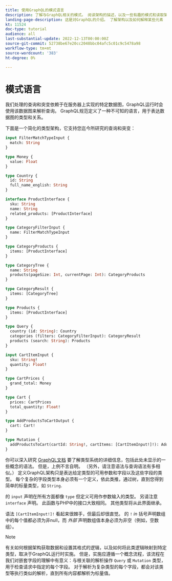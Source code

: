```yaml
---
title: 使用GraphQL的模式语言
description: 了解与GraphQL相关的模式。 阅读架构的描述，以及一些有趣的模式和读取架构的方法。
landing-page-description: 这是对GraphQL的介绍。 了解架构以及如何解释某些元素
kt: 11524
doc-type: tutorial
audience: all
last-substantial-update: 2022-12-13T00:00:00Z
source-git-commit: 52738be67e20cc2048bbc04afc5c01c9c5478a98
workflow-type: tm+mt
source-wordcount: '383'
ht-degree: 0%

---
```



# 模式语言

我们处理的查询和突变依赖于在服务器上实现的特定数据图，GraphQL运行时会使用该数据图来解析查询。 GraphQL规范定义了一种不可知的语言，用于表达数据图的类型和关系。

下面是一个简化的类型架构，它支持您迄今所研究的查询和突变：

```graphql
input FilterMatchTypeInput {
  match: String
}

type Money {
  value: Float
}

type Country {
  id: String
  full_name_english: String
}

interface ProductInterface {
  sku: String
  name: String
  related_products: [ProductInterface]
}

type CategoryFilterInput {
  name: FilterMatchTypeInput
}

type CategoryProducts {
  items: [ProductInterface]
}

type CategoryTree {
  name: String
  products(pageSize: Int, currentPage: Int): CategoryProducts
}

type CategoryResult {
  items: [CategoryTree]
}

type Products {
  items: [ProductInterface]
}

type Query {
  country (id: String): Country
  categories (filters: CategoryFilterInput): CategoryResult
  products (search: String): Products
}

input CartItemInput {
  sku: String!
  quantity: Float!
}

type CartPrices {
  grand_total: Money
}

type Cart {
  prices: CartPrices
  total_quantity: Float!
}

type AddProductsToCartOutput {
  cart: Cart!
}

type Mutation {
  addProductsToCart(cartId: String!, cartItems: [CartItemInput!]!): AddProductsToCartOutput
}
```

你可以深入研究 [GraphQL文档](https://graphql.org/learn/schema/) 要了解类型系统的详细信息，包括此处未显示的一些概念的语法。 但是，上例不言自明。 （另外，请注意语法与查询语法有多相似。） 定义GraphQL架构只是表达给定类型的可用参数和字段以及这些字段的类型。 每个复杂的字段类型本身必须有一个定义，依此类推，通过树，直到您得到简单的标量类型，如 `String`.

的 `input` 声明在所有方面都像 `type` 但定义可用作参数输入的类型。 另请注意 `interface` 声明。 此函数与PHP中的接口大致相同。 其他类型将从此界面继承。

语法 `[CartItemInput!]!` 看起来很棘手，但最后却很直觉。 的 `!` _in_ 括号声明数组中的每个值都必须为非null，而 _外部_ 声明数组值本身必须为非空（例如，空数组）。

>[!NOTE]
>
>有关如何根据架构获取数据和设置其格式的逻辑，以及如何将此类逻辑映射到特定类型，取决于GraphQL运行时实施。 但是，实施应遵循一个概念流程，该流程在我们对嵌套字段的理解中有意义：与根关联的解析操作 `Query` 或 `Mutation` 类型，用于检查请求中指定的每个字段。 对于解析为复杂类型的每个字段，都会对该类型等执行类似的解析，直到所有内容都解析为标量值。



